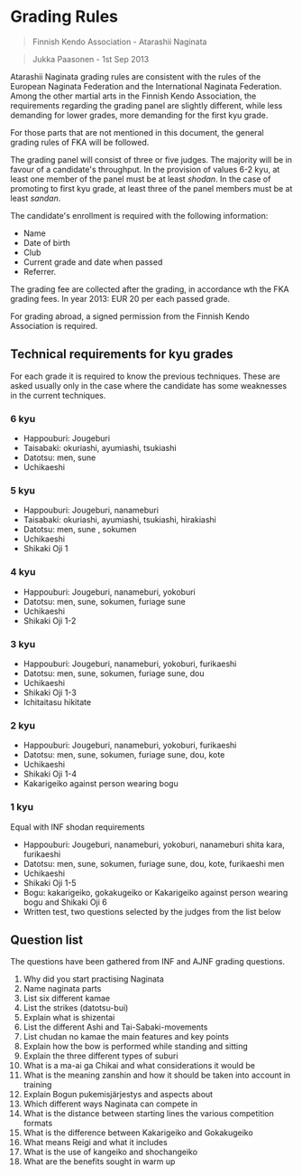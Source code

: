 # Grading Rules

> Finnish Kendo Association - Atarashii Naginata

> Jukka Paasonen - 1st Sep 2013

Atarashii Naginata grading rules are consistent with the rules of the
European Naginata Federation and the International Naginata Federation.
 Among the other martial arts in the Finnish Kendo Association,
 the requirements regarding the grading panel are slightly different,
 while less demanding for lower grades, more demanding for the first kyu grade.

For those parts that are not mentioned in this document,
the general grading rules of FKA will be followed.

The grading panel will consist of three or five judges.
The majority will be in favour of a candidate's throughput.
In the provision of values 6-2 kyu,
at least one member of the panel must be at least _shodan_.
In the case of promoting to first kyu grade,
at least three of the panel members must be at least _sandan_.

The candidate's enrollment is required with the following information:

* Name
* Date of birth
* Club
* Current grade and date when passed
* Referrer.

The grading fee are collected after the grading, in accordance wth the FKA grading fees.
In year 2013: EUR 20 per each passed grade.

For grading abroad, a signed permission from the Finnish Kendo Association is required.

## Technical requirements for kyu grades

For each grade it is required to know the previous techniques.
These are asked usually only in the case where the candidate has
some weaknesses in the current techniques.

### 6 kyu

* Happouburi: Jougeburi
* Taisabaki: okuriashi, ayumiashi, tsukiashi
* Datotsu: men, sune
* Uchikaeshi

### 5 kyu

* Happouburi: Jougeburi, nanameburi
* Taisabaki: okuriashi, ayumiashi, tsukiashi, hirakiashi
* Datotsu: men, sune , sokumen
* Uchikaeshi
* Shikaki Oji 1

### 4 kyu

* Happouburi: Jougeburi, nanameburi, yokoburi
* Datotsu: men, sune, sokumen, furiage sune
* Uchikaeshi
* Shikaki Oji 1-2

### 3 kyu

* Happouburi: Jougeburi, nanameburi, yokoburi, furikaeshi
* Datotsu: men, sune, sokumen, furiage sune, dou
* Uchikaeshi
* Shikaki Oji 1-3
* Ichitaitasu hikitate

### 2 kyu

* Happouburi: Jougeburi, nanameburi, yokoburi, furikaeshi
* Datotsu: men, sune, sokumen, furiage sune, dou, kote
* Uchikaeshi
* Shikaki Oji 1-4
* Kakarigeiko against person wearing bogu

### 1 kyu

Equal with INF shodan requirements

* Happouburi: Jougeburi, nanameburi, yokoburi, nanameburi shita kara, furikaeshi
* Datotsu: men, sune, sokumen, furiage sune, dou, kote, furikaeshi men
* Uchikaeshi
* Shikaki Oji 1-5
* Bogu: kakarigeiko, gokakugeiko   or   Kakarigeiko against person wearing bogu and Shikaki Oji 6
* Written test, two questions selected by the judges from the list below


## Question list

The questions have been gathered from INF and AJNF grading questions.

1. Why did you start practising Naginata
1. Name naginata parts
1. List six different kamae
1. List the strikes (datotsu-bui)
1. Explain what is shizentai
1. List the different Ashi and Tai-Sabaki-movements
1. List chudan no kamae the main features and key points
1. Explain how the bow is performed while standing and sitting
1. Explain the three different types of suburi
1. What is a ma-ai ga Chikai and what considerations it would be
1. What is the meaning zanshin and how it should be taken into account in training
1. Explain Bogun pukemisjärjestys and aspects about
1. Which different ways Naginata can compete in
1. What is the distance between starting lines the various competition formats
1. What is the difference between Kakarigeiko and Gokakugeiko
1. What means Reigi and what it includes
1. What is the use of kangeiko and shochangeiko
1. What are the benefits sought in warm up

